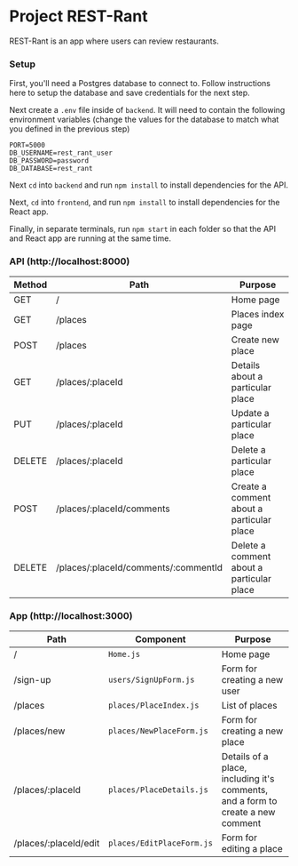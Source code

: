 # Project REST-Rant
REST-Rant is an app where users can review restaurants.

### Setup
First, you'll need a Postgres database to connect to. Follow instructions here to setup the database and save credentials for the next step.

Next create a `.env` file inside of `backend`. It will need to contain the following environment variables (change the values for the database to match what you defined in the previous step)
```
PORT=5000
DB_USERNAME=rest_rant_user
DB_PASSWORD=password
DB_DATABASE=rest_rant
```

Next `cd` into `backend` and run `npm install` to install dependencies for the API.

Next, `cd` into `frontend`, and run `npm install` to install dependencies for the React app.

Finally, in separate terminals, run `npm start` in each folder so that the API and React app are running at the same time.

### API (http://localhost:8000)
| Method | Path                                 | Purpose                                   |
| ------ | ------------------------------------ | ----------------------------------------- |
| GET    | /                                    | Home page                                 |
| GET    | /places                              | Places index page                         |
| POST   | /places                              | Create new place                          |
| GET    | /places/:placeId                     | Details about a particular place          |
| PUT    | /places/:placeId                     | Update a particular place                 |
| DELETE | /places/:placeId                     | Delete a particular place                 |
| POST   | /places/:placeId/comments            | Create a comment about a particular place |
| DELETE | /places/:placeId/comments/:commentId | Delete a comment about a particular place |


### App (http://localhost:3000)
| Path                  | Component                 | Purpose                                                                         |
| --------------------- | ------------------------- | ------------------------------------------------------------------------------- |
| /                     | `Home.js`                 | Home page                                                                       |
| /sign-up              | `users/SignUpForm.js`     | Form for creating a new user                                                    |
| /places               | `places/PlaceIndex.js`    | List of places                                                                  |
| /places/new           | `places/NewPlaceForm.js`  | Form for creating a new place                                                   |
| /places/:placeId      | `places/PlaceDetails.js`  | Details of a place, including it's comments, and a form to create a new comment |
| /places/:placeId/edit | `places/EditPlaceForm.js` | Form for editing a place                                                        |